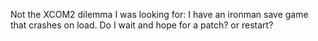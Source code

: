 Not the XCOM2 dilemma I was looking for: I have an ironman save game that crashes on load. Do I wait and hope for a patch? or restart?